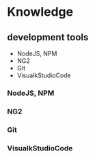 # Knowledge

## development tools 
- NodeJS, NPM
- NG2
- Git
- VisualkStudioCode

### NodeJS, NPM
### NG2
### Git
### VisualkStudioCode

